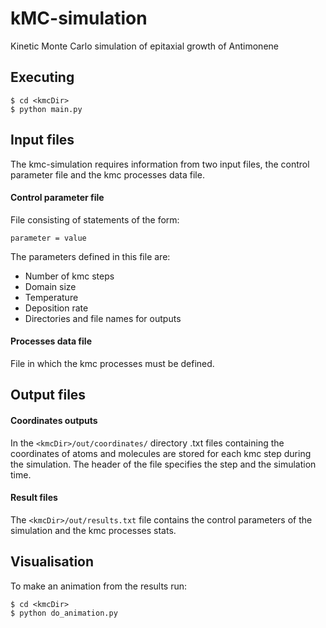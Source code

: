 # kMC-simulation
Kinetic Monte Carlo simulation of epitaxial growth of Antimonene

## Executing 
```
$ cd <kmcDir>
$ python main.py
```
## Input files
The kmc-simulation requires information from two input files, the control parameter file and the kmc processes data file. 
#### Control parameter file
File consisting of statements of the form:
``` 
parameter = value 
```
The parameters defined in this file are:
- Number of kmc steps
- Domain size
- Temperature
- Deposition rate
- Directories and file names for outputs
#### Processes data file
File in which the kmc processes must be defined. 
## Output files
#### Coordinates outputs
In the `<kmcDir>/out/coordinates/` directory  .txt files containing the coordinates of atoms and molecules are stored for each kmc step during the simulation. The header of the file specifies the step and the simulation time. 
#### Result files
The `<kmcDir>/out/results.txt` file contains the control parameters of the simulation and the kmc processes stats.
## Visualisation 
To make an animation from the results run: 
```
$ cd <kmcDir>
$ python do_animation.py
```





